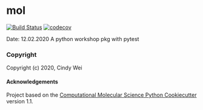 mol
==============================
[//]: # (Badges)
[![Build Status](https://travis-ci.org/TzuTingWei/mol.svg?branch=master)](https://travis-ci.org/TzuTingWei/mol)
[![codecov](https://codecov.io/gh/REPLACE_WITH_OWNER_ACCOUNT/mol/branch/master/graph/badge.svg)](https://codecov.io/gh/REPLACE_WITH_OWNER_ACCOUNT/mol/branch/master)



Date: 12.02.2020
A python workshop pkg with pytest

### Copyright

Copyright (c) 2020, Cindy Wei


#### Acknowledgements
 
Project based on the 
[Computational Molecular Science Python Cookiecutter](https://github.com/molssi/cookiecutter-cms) version 1.1.
